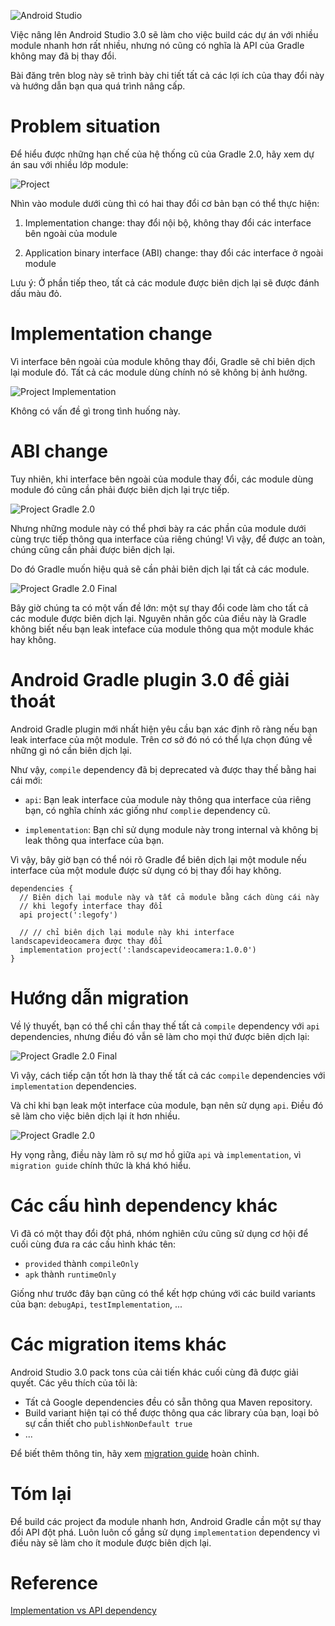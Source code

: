 ![Android Studio](/img/androidstudio3.png)

Việc nâng lên Android Studio 3.0 sẽ làm cho việc build các dự án với nhiều module nhanh hơn rất nhiều, nhưng nó cũng có nghĩa là API của Gradle không may đã bị thay đổi.

Bài đăng trên blog này sẽ trình bày chi tiết tất cả các lợi ích của thay đổi này và hướng dẫn bạn qua quá trình nâng cấp.

# Problem situation

Để hiểu được những hạn chế của hệ thống cũ của Gradle 2.0, hãy xem dự án sau với nhiều lớp module:

![Project](/img/project.png)

Nhìn vào module dưới cùng thì có hai thay đổi cơ bản bạn có thể thực hiện:

1. Implementation change: thay đổi nội bộ, không thay đổi các interface bên ngoài của module

2. Application binary interface (ABI) change: thay đổi các interface ở ngoài module

Lưu ý: Ở phần tiếp theo, tất cả các module được biên dịch lại sẽ được đánh dấu màu đỏ.

# Implementation change

Vì interface bên ngoài của module không thay đổi, Gradle sẽ chỉ biên dịch lại module đó. Tất cả các module dùng chính nó sẽ không bị ảnh hưởng.

![Project Implementation](/img/project_implementation.png)

Không có vấn đề gì trong tình huống này.

# ABI change

Tuy nhiên, khi interface bên ngoài của module thay đổi, các module dùng module đó cũng cần phải được biên dịch lại trực tiếp.

![Project Gradle 2.0](/img/project_gradle_2.0_step1.png)

Nhưng những module này có thể phơi bày ra các phần của module dưới cùng trực tiếp thông qua interface của riêng chúng! Vì vậy, để được an toàn, chúng cũng cần phải được biên dịch lại.

Do đó Gradle muốn hiệu quả sẽ cần phải biên dịch lại tất cả các module.

![Project Gradle 2.0 Final](/img/project_gradle_2.0_final.png)

Bây giờ chúng ta có một vấn đề lớn: một sự thay đổi code làm cho tất cả các module được biên dịch lại. Nguyên nhân gốc của điều này là Gradle không biết nếu bạn leak inteface của module thông qua một module khác hay không.

# Android Gradle plugin 3.0 để giải thoát

Android Gradle plugin mới nhất hiện yêu cầu bạn xác định rõ ràng nếu bạn leak interface của một module. Trên cơ sở đó nó có thể lựa chọn đúng về những gì nó cần biên dịch lại.

Như vậy, `compile` dependency đã bị deprecated và được thay thế bằng hai cái mới:

* `api`: Bạn leak interface của module này thông qua interface của riêng bạn, có nghĩa chính xác giống như `complie` dependency cũ.

* `implementation`: Bạn chỉ sử dụng module này trong internal và không bị leak thông qua interface của bạn.

Vì vậy, bây giờ bạn có thể nói rõ Gradle để biên dịch lại một module nếu interface của một module được sử dụng có bị thay đổi hay không.

```
dependencies {
  // Biên dịch lại module này và tất cả module bằng cách dùng cái này
  // khi legofy interface thay đổi
  api project(':legofy')

  // // chỉ biên dịch lại module này khi interface landscapevideocamera được thay đổi
  implementation project(':landscapevideocamera:1.0.0')
}
```

# Hướng dẫn migration

Về lý thuyết, bạn có thể chỉ cần thay thế tất cả `compile` dependency với `api` dependencies, nhưng điều đó vẫn sẽ làm cho mọi thứ được biên dịch lại:

![Project Gradle 2.0 Final](/img/project_gradle_2.0_final.png)

Vì vậy, cách tiếp cận tốt hơn là thay thế tất cả các `compile` dependencies với `implementation` dependencies.

Và chỉ khi bạn leak một interface của module, bạn nên sử dụng `api`. Điều đó sẽ làm cho việc biên dịch lại ít hơn nhiều.

![Project Gradle 2.0](/img/project_gradle_2.0_step1.png)

Hy vọng rằng, điều này làm rõ sự mơ hồ giữa `api` và `implementation`, vì ` migration guide ` chính thức là khá khó hiểu.

# Các cấu hình dependency khác

Vì đã có một thay đổi đột phá, nhóm nghiên cứu cũng sử dụng cơ hội để cuối cùng đưa ra các cấu hình khác tên:

* `provided` thành `compileOnly`
* `apk` thành `runtimeOnly`

Giống như trước đây bạn cũng có thể kết hợp chúng với các build variants của bạn: `debugApi`, `testImplementation`, ...

# Các migration items khác

Android Studio 3.0 pack tons của cải tiến khác cuối cùng đã được giải quyết. Các yêu thích của tôi là: 

* Tất cả Google dependencies đều có sẵn thông qua Maven repository.
* Build variant hiện tại có thể được thông qua các library của bạn, loại bỏ sự cần thiết cho `publishNonDefault true`
* ...

Để biết thêm thông tin, hãy xem [migration guide](https://developer.android.com/studio/preview/features/new-android-plugin-migration.html) hoàn chỉnh.

# Tóm lại

Để build các project đa module nhanh hơn, Android Gradle cần một sự thay đổi API đột phá. Luôn luôn cố gắng sử dụng `implementation` dependency vì điều này sẽ làm cho ít module được biên dịch lại.

# Reference
[Implementation vs API dependency](https://jeroenmols.com/blog/2017/06/14/androidstudio3/)